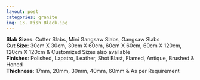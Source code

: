 ```yaml
---
layout: post
categories: granite
img: 13. Fish Black.jpg
---
```

<b>Slab Sizes</b>: Cutter Slabs, Mini Gangsaw Slabs, Gangsaw Slabs<br>
                    <b>Cut Size</b>: 30cm X 30cm, 30cm X 60cm, 60cm X 60cm, 60cm X 120cm, 120cm X 120cm & Customized
                    Sizes also available<br>
                    <b>Finishes</b>: Polished, Lapatro, Leather, Shot Blast, Flamed, Antique, Brushed & Honed<br>
                    <b>Thickness</b>: 17mm, 20mm, 30mm, 40mm, 60mm & As per Requirement<br><br>